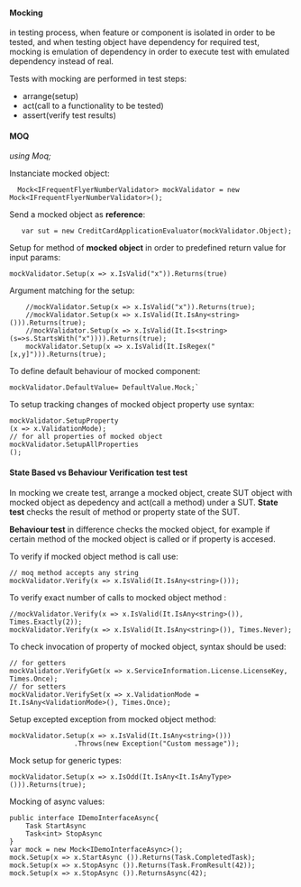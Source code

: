 #### Mocking 
in testing process, when feature or component is isolated in order to be tested, and when testing object have dependency for required test, mocking is emulation of dependency in order to execute test  with emulated dependency instead of real.

Tests with mocking are performed in test steps:
- arrange(setup)
- act(call to a functionality to be tested)
- assert(verify test results)

#### MOQ
_using Moq;_

Instanciate mocked object:

      Mock<IFrequentFlyerNumberValidator> mockValidator = new Mock<IFrequentFlyerNumberValidator>();

Send a mocked object as **reference**:

```
   var sut = new CreditCardApplicationEvaluator(mockValidator.Object);

```
Setup for method of **mocked object** in order to predefined return value for input params:

    mockValidator.Setup(x => x.IsValid("x")).Returns(true)

Argument matching for the setup:

        //mockValidator.Setup(x => x.IsValid("x")).Returns(true);
        //mockValidator.Setup(x => x.IsValid(It.IsAny<string>())).Returns(true);
        //mockValidator.Setup(x => x.IsValid(It.Is<string>(s=>s.StartsWith("x")))).Returns(true);
        mockValidator.Setup(x => x.IsValid(It.IsRegex("[x,y]"))).Returns(true);

To define default behaviour of mocked component:

    mockValidator.DefaultValue= DefaultValue.Mock;`

To setup tracking changes of mocked object property use syntax:

    mockValidator.SetupProperty
    (x => x.ValidationMode);
    // for all properties of mocked object
    mockValidator.SetupAllProperties
    ();

#### State Based  vs Behaviour Verification test test

In mocking we create test, arrange a mocked object, create SUT object with mocked object as depedency and act(call a method) under a SUT.
**State test** checks the result of method or property state of the SUT.

**Behaviour test** in difference checks the mocked object, for example if certain method of the mocked object is called or if property is accesed. 

To verify if mocked object method is call use:

    // moq method accepts any string 
    mockValidator.Verify(x => x.IsValid(It.IsAny<string>()));

To verify exact number of calls to mocked object method :

    //mockValidator.Verify(x => x.IsValid(It.IsAny<string>()), Times.Exactly(2));
    mockValidator.Verify(x => x.IsValid(It.IsAny<string>()), Times.Never);

To check invocation of property of mocked object, syntax should be used:

    // for getters
    mockValidator.VerifyGet(x => x.ServiceInformation.License.LicenseKey, Times.Once);
    // for setters
    mockValidator.VerifySet(x => x.ValidationMode = It.IsAny<ValidationMode>(), Times.Once);       

Setup excepted exception from mocked object method:

    mockValidator.Setup(x => x.IsValid(It.IsAny<string>()))
                    .Throws(new Exception("Custom message"));

Mock setup for generic types:

    mockValidator.Setup(x => x.IsOdd(It.IsAny<It.IsAnyType>())).Returns(true);

Mocking of async values: 

    public interface IDemoInterfaceAsync{
        Task StartAsync
        Task<int> StopAsync
    }
    var mock = new Mock<IDemoInterfaceAsync>();
    mock.Setup(x => x.StartAsync ()).Returns(Task.CompletedTask);
    mock.Setup(x => x.StopAsync ()).Returns(Task.FromResult(42));
    mock.Setup(x => x.StopAsync ()).ReturnsAsync(42);
